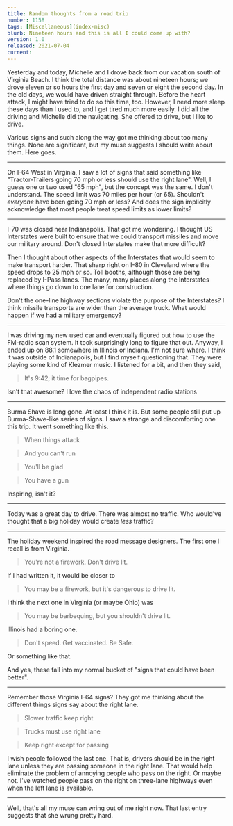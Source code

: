 ```yaml
---
title: Random thoughts from a road trip
number: 1158
tags: [Miscellaneous](index-misc)
blurb: Nineteen hours and this is all I could come up with?
version: 1.0
released: 2021-07-04
current: 
---
```

Yesterday and today, Michelle and I drove back from our vacation
south of Virginia Beach.  I think the total distance was about
nineteen hours; we drove eleven or so hours the first day and seven
or eight the second day.  In the old days, we would have driven
straight through.  Before the heart attack, I might have tried to
do so this time, too.  However, I need more sleep these days than
I used to, and I get tired much more easily.  I did all the driving
and Michelle did the navigating.  She offered to drive, but I like
to drive.

Various signs and such along the way got me thinking about too many
things.  None are significant, but my muse suggests I should write
about them.  Here goes.

---

On I-64 West in Virginia, I saw a lot of signs that said something
like "Tractor-Trailers going 70 mph or less should use the right
lane".  Well, I guess one or two used "65 mph", but the concept was
the same.  I don't understand.  The speed limit was 70 miles per
hour (or 65).  Shouldn't *everyone* have been going 70 mph or less?
And does the sign implicitly acknowledge that most people treat
speed limits as lower limits?

---

I-70 was closed near Indianapolis.  That got me wondering.  I thought
US Interstates were built to ensure that we could transport missiles
and move our military around.  Don't closed Interstates make that more
difficult?

Then I thought about other aspects of the Interstates that would
seem to make transport harder.  That sharp right on I-80 in Cleveland
where the speed drops to 25 mph or so.  Toll booths, although those
are being replaced by I-Pass lanes.  The many, many places along the
Interstates where things go down to one lane for construction. 

Don't the one-line highway sections violate the purpose of the
Interstates?  I think missile transports are wider than the average
truck.  What would happen if we had a military emergency?

---

I was driving my new used car and eventually figured out how to use
the FM-radio scan system.  It took surprisingly long to figure that
out.  Anyway, I ended up on 88.1 somewhere in Illinois or Indiana.
I'm not sure where.  I think it was outside of Indianapolis, but I
find myself questioning that.  They were playing some kind of Klezmer
music.  I listened for a bit, and then they said,

> It's 9:42; it time for bagpipes.

Isn't that awesome?  I love the chaos of independent radio stations

---

Burma Shave is long gone.  At least I think it is.  But some people
still put up Burma-Shave-like series of signs.  I saw a strange and
discomforting one this trip.  It went something like this.

> When things attack

> And you can't run

> You'll be glad

> You have a gun

Inspiring, isn't it?

---

Today was a great day to drive.  There was almost no traffic.  Who
would've thought that a big holiday would create *less* traffic?

---

The holiday weekend inspired the road message designers.  The first
one I recall is from Virginia.

> You're not a firework.  Don't drive lit.

If I had written it, it would be closer to

> You may be a firework, but it's dangerous to drive lit.

I think the next one in Virginia (or maybe Ohio) was

> You may be barbequing, but you shouldn't drive lit.

Illinois had a boring one.

> Don't speed.  Get vaccinated.  Be Safe.

Or something like that.

And yes, these fall into my normal bucket of "signs that could have
been better".

---

Remember those Virginia I-64 signs?  They got me thinking about the
different things signs say about the right lane.  

> Slower traffic keep right

> Trucks must use right lane

> Keep right except for passing

I wish people followed the last one.  That is, drivers should be
in the right lane unless they are passing someone in the right lane.
That would help eliminate the problem of annoying people who pass
on the right.  Or maybe not.  I've watched people pass on the right
on three-lane highways even when the left lane is available.

---

Well, that's all my muse can wring out of me right now.  That last
entry suggests that she wrung pretty hard.
